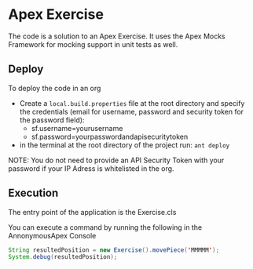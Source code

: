 Apex Exercise
=============

The code is a solution to an Apex Exercise. It uses the Apex Mocks Framework for mocking support in unit tests as well.

## Deploy

To deploy the code in an org

- Create a ```local.build.properties``` file at the root directory and specify the credentials (email for username, password and security token for the password field):
    - sf.username=yourusername
    - sf.password=yourpasswordandapisecuritytoken
- in the terminal at the root directory of the project run: ```ant deploy```

NOTE: You do not need to provide an API Security Token with your password if your IP Adress is whitelisted in the org. 

## Execution

The entry point of the application is the Exercise.cls

You can execute a command by running the following in the AnnonymousApex Console
``` java
String resultedPosition = new Exercise().movePiece('MMMMM');
System.debug(resultedPosition);
```

